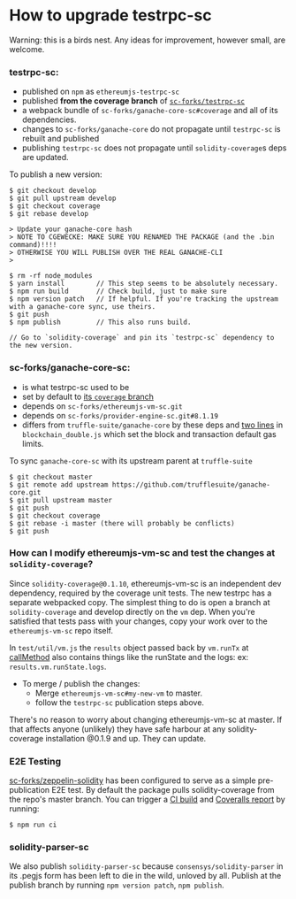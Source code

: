 # How to upgrade testrpc-sc

Warning: this is a birds nest. Any ideas for improvement, however small, are welcome.

### testrpc-sc:
+ published on `npm` as `ethereumjs-testrpc-sc`
+ published **from the coverage branch** of [`sc-forks/testrpc-sc`](https://github.com/sc-forks/testrpc-sc/tree/coverage)
+ a webpack bundle of `sc-forks/ganache-core-sc#coverage` and all of its dependencies.
+ changes to `sc-forks/ganache-core` do not propagate until `testrpc-sc` is rebuilt and published
+ publishing `testrpc-sc` does not propagate until `solidity-coverage`s deps are updated.

To publish a new version:

```
$ git checkout develop
$ git pull upstream develop
$ git checkout coverage
$ git rebase develop

> Update your ganache-core hash
> NOTE TO CGEWECKE: MAKE SURE YOU RENAMED THE PACKAGE (and the .bin command)!!!!
> OTHERWISE YOU WILL PUBLISH OVER THE REAL GANACHE-CLI
>

$ rm -rf node_modules
$ yarn install        // This step seems to be absolutely necessary.
$ npm run build       // Check build, just to make sure
$ npm version patch   // If helpful. If you're tracking the upstream with a ganache-core sync, use theirs.
$ git push
$ npm publish         // This also runs build.

// Go to `solidity-coverage` and pin its `testrpc-sc` dependency to the new version.
```
### sc-forks/ganache-core-sc:
+ is what testrpc-sc used to be
+ set by default to [its `coverage` branch](https://github.com/sc-forks/ganache-core-sc)
+ depends on `sc-forks/ethereumjs-vm-sc.git`
+ depends on `sc-forks/provider-engine-sc.git#8.1.19`
+ differs from `truffle-suite/ganache-core` by these deps and
  [two lines](https://github.com/sc-forks/ganache-core/blob/ae31080cdc581fef416a1c68cbe28ff71b6fb7c9/lib/blockchain_double.js#L36-L37)
  in `blockchain_double.js` which set the block and transaction default gas limits.

To sync `ganache-core-sc` with its upstream parent at `truffle-suite`
```
$ git checkout master
$ git remote add upstream https://github.com/trufflesuite/ganache-core.git
$ git pull upstream master
$ git push
$ git checkout coverage
$ git rebase -i master (there will probably be conflicts)
$ git push
```

### How can I modify ethereumjs-vm-sc and test the changes at `solidity-coverage`?

Since `solidity-coverage@0.1.10`, ethereumjs-vm-sc is an independent dev dependency,
required by the coverage unit tests. The new testrpc has a separate webpacked copy. The simplest
thing to do is open a branch at `solidity-coverage` and develop directly on the `vm` dep.
When you're satisfied that tests pass with your changes, copy your work over to the `ethereumjs-vm-sc` repo itself.

In `test/util/vm.js` the `results` object passed back by `vm.runTx` at [callMethod](https://github.com/sc-forks/solidity-coverage/blob/master/test/util/vm.js#L120)
also contains things like the runState and the logs: ex: `results.vm.runState.logs`.

+ To merge / publish the changes:
  + Merge `ethereumjs-vm-sc#my-new-vm` to master.
  + follow the `testrpc-sc` publication steps above.

There's no reason to worry about changing ethereumjs-vm-sc at master. If that affects anyone (unlikely)
they have safe harbour at any solidity-coverage installation @0.1.9 and up. They can update.

### E2E Testing

[sc-forks/zeppelin-solidity](https://github.com/sc-forks/zeppelin-solidity) has been configured to
serve as a simple pre-publication E2E test. By default the package pulls solidity-coverage from the repo's master branch.
You can trigger a [CI build](https://travis-ci.org/sc-forks/zeppelin-solidity) and [Coveralls report](https://coveralls.io/github/sc-forks/zeppelin-solidity) by running:

```
$ npm run ci
```

### solidity-parser-sc

We also publish `solidity-parser-sc` because `consensys/solidity-parser` in its .pegjs form has been
left to die in the wild, unloved by all. Publish at the publish branch by running `npm version patch`, `npm publish`.







